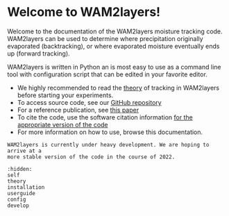 # Welcome to WAM2layers!

Welcome to the documentation of the WAM2layers moisture tracking code.
WAM2layers can be used to determine where precipitation originally evaporated
(backtracking), or where evaporated moisture eventually ends up (forward
tracking).

WAM2layers is written in Python an is most easy to use as a command line tool
with configuration script that can be edited in your favorite editor.

* We highly recommended to read the [theory](./theory.md) of tracking in
  WAM2layers before starting your experiments.
* To access source code, see our [GitHub repository](https://github.com/WAM2layers/WAM2layers)
* For a reference publication, see [this paper](https://doi.org/10.5194/esd-5-471-2014)
* To cite the code, use the software citation information [for the appropriate
  version of the code](https://doi.org/10.5281/zenodo.7010594)
* For more information on how to use, browse this documentation.

```{attention}
WAM2layers is currently under heavy development. We are hoping to arrive at a
more stable version of the code in the course of 2022.
```

```{toctree}
:hidden:
self
theory
installation
userguide
config
develop
```
